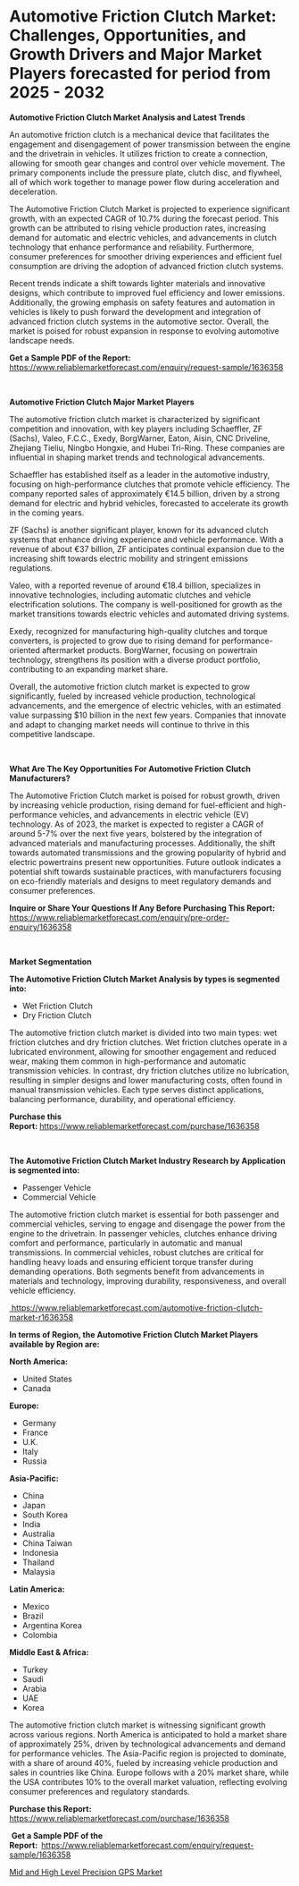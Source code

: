 <p><h1>Automotive Friction Clutch Market: Challenges, Opportunities, and Growth Drivers and Major Market Players forecasted for period from 2025 - 2032</h1></p><p><strong>Automotive Friction Clutch Market Analysis and Latest Trends</strong></p>
<p><p>An automotive friction clutch is a mechanical device that facilitates the engagement and disengagement of power transmission between the engine and the drivetrain in vehicles. It utilizes friction to create a connection, allowing for smooth gear changes and control over vehicle movement. The primary components include the pressure plate, clutch disc, and flywheel, all of which work together to manage power flow during acceleration and deceleration.</p><p>The Automotive Friction Clutch Market is projected to experience significant growth, with an expected CAGR of 10.7% during the forecast period. This growth can be attributed to rising vehicle production rates, increasing demand for automatic and electric vehicles, and advancements in clutch technology that enhance performance and reliability. Furthermore, consumer preferences for smoother driving experiences and efficient fuel consumption are driving the adoption of advanced friction clutch systems. </p><p>Recent trends indicate a shift towards lighter materials and innovative designs, which contribute to improved fuel efficiency and lower emissions. Additionally, the growing emphasis on safety features and automation in vehicles is likely to push forward the development and integration of advanced friction clutch systems in the automotive sector. Overall, the market is poised for robust expansion in response to evolving automotive landscape needs.</p></p>
<p><strong>Get a Sample PDF of the Report:&nbsp;</strong> <a href="https://www.reliablemarketforecast.com/enquiry/request-sample/1636358?utm_campaign=3386&utm_medium=2&utm_source=Github&utm_content=ia&utm_term=23032025&utm_id=automotive-friction-clutch">https://www.reliablemarketforecast.com/enquiry/request-sample/1636358</a></p>
<p>&nbsp;</p>
<p><strong>Automotive Friction Clutch Major Market Players</strong></p>
<p><p>The automotive friction clutch market is characterized by significant competition and innovation, with key players including Schaeffler, ZF (Sachs), Valeo, F.C.C., Exedy, BorgWarner, Eaton, Aisin, CNC Driveline, Zhejiang Tieliu, Ningbo Hongxie, and Hubei Tri-Ring. These companies are influential in shaping market trends and technological advancements.</p><p>Schaeffler has established itself as a leader in the automotive industry, focusing on high-performance clutches that promote vehicle efficiency. The company reported sales of approximately €14.5 billion, driven by a strong demand for electric and hybrid vehicles, forecasted to accelerate its growth in the coming years.</p><p>ZF (Sachs) is another significant player, known for its advanced clutch systems that enhance driving experience and vehicle performance. With a revenue of about €37 billion, ZF anticipates continual expansion due to the increasing shift towards electric mobility and stringent emissions regulations.</p><p>Valeo, with a reported revenue of around €18.4 billion, specializes in innovative technologies, including automatic clutches and vehicle electrification solutions. The company is well-positioned for growth as the market transitions towards electric vehicles and automated driving systems.</p><p>Exedy, recognized for manufacturing high-quality clutches and torque converters, is projected to grow due to rising demand for performance-oriented aftermarket products. BorgWarner, focusing on powertrain technology, strengthens its position with a diverse product portfolio, contributing to an expanding market share.</p><p>Overall, the automotive friction clutch market is expected to grow significantly, fueled by increased vehicle production, technological advancements, and the emergence of electric vehicles, with an estimated value surpassing $10 billion in the next few years. Companies that innovate and adapt to changing market needs will continue to thrive in this competitive landscape.</p></p>
<p>&nbsp;</p>
<p><strong>What Are The Key Opportunities For Automotive Friction Clutch Manufacturers?</strong></p>
<p><p>The Automotive Friction Clutch market is poised for robust growth, driven by increasing vehicle production, rising demand for fuel-efficient and high-performance vehicles, and advancements in electric vehicle (EV) technology. As of 2023, the market is expected to register a CAGR of around 5-7% over the next five years, bolstered by the integration of advanced materials and manufacturing processes. Additionally, the shift towards automated transmissions and the growing popularity of hybrid and electric powertrains present new opportunities. Future outlook indicates a potential shift towards sustainable practices, with manufacturers focusing on eco-friendly materials and designs to meet regulatory demands and consumer preferences.</p></p>
<p><strong>Inquire or Share Your Questions If Any Before Purchasing This Report:</strong> <a href="https://www.reliablemarketforecast.com/enquiry/pre-order-enquiry/1636358?utm_campaign=3386&utm_medium=2&utm_source=Github&utm_content=ia&utm_term=23032025&utm_id=automotive-friction-clutch">https://www.reliablemarketforecast.com/enquiry/pre-order-enquiry/1636358</a></p>
<p>&nbsp;</p>
<p><strong>Market Segmentation</strong></p>
<p><strong>The Automotive Friction Clutch Market Analysis by types is segmented into:</strong></p>
<p><ul><li>Wet Friction Clutch</li><li>Dry Friction Clutch</li></ul></p>
<p><p>The automotive friction clutch market is divided into two main types: wet friction clutches and dry friction clutches. Wet friction clutches operate in a lubricated environment, allowing for smoother engagement and reduced wear, making them common in high-performance and automatic transmission vehicles. In contrast, dry friction clutches utilize no lubrication, resulting in simpler designs and lower manufacturing costs, often found in manual transmission vehicles. Each type serves distinct applications, balancing performance, durability, and operational efficiency.</p></p>
<p><strong>Purchase this Report:&nbsp;</strong><a href="https://www.reliablemarketforecast.com/purchase/1636358?utm_campaign=3386&utm_medium=2&utm_source=Github&utm_content=ia&utm_term=23032025&utm_id=automotive-friction-clutch">https://www.reliablemarketforecast.com/purchase/1636358</a></p>
<p>&nbsp;</p>
<p><strong>The Automotive Friction Clutch Market Industry Research by Application is segmented into:</strong></p>
<p><ul><li>Passenger Vehicle</li><li>Commercial Vehicle</li></ul></p>
<p><p>The automotive friction clutch market is essential for both passenger and commercial vehicles, serving to engage and disengage the power from the engine to the drivetrain. In passenger vehicles, clutches enhance driving comfort and performance, particularly in automatic and manual transmissions. In commercial vehicles, robust clutches are critical for handling heavy loads and ensuring efficient torque transfer during demanding operations. Both segments benefit from advancements in materials and technology, improving durability, responsiveness, and overall vehicle efficiency.</p></p>
<p><a href="https://www.reliablemarketforecast.com/automotive-friction-clutch-market-r1636358?utm_campaign=3386&utm_medium=2&utm_source=Github&utm_content=ia&utm_term=23032025&utm_id=automotive-friction-clutch">&nbsp;https://www.reliablemarketforecast.com/automotive-friction-clutch-market-r1636358</a></p>
<p><strong>In terms of Region, the Automotive Friction Clutch Market Players available by Region are:</strong></p>
<p>
    <p> <strong> North America: </strong>
        <ul>
            <li>United States</li>
            <li>Canada</li>
        </ul>
        </p> 
    <p> <strong> Europe: </strong>
        <ul>
            <li>Germany</li>
            <li>France</li>
            <li>U.K.</li>
            <li>Italy</li>
            <li>Russia</li>
        </ul>
        </p> 
    <p> <strong> Asia-Pacific: </strong>
        <ul>
            <li>China</li>
            <li>Japan</li>
            <li>South Korea</li>
            <li>India</li>
            <li>Australia</li>
            <li>China Taiwan</li>
            <li>Indonesia</li>
            <li>Thailand</li>
            <li>Malaysia</li>
        </ul>
        </p> 
    <p> <strong> Latin America: </strong>
        <ul>
            <li>Mexico</li>
            <li>Brazil</li>
            <li>Argentina Korea</li>
            <li>Colombia</li>
        </ul>
        </p> 
    <p> <strong> Middle East & Africa: </strong>
        <ul>
            <li>Turkey</li>
            <li>Saudi</li>
            <li>Arabia</li>
            <li>UAE</li>
            <li>Korea</li>
        </ul>
    </p>
    </p>
<p><p>The automotive friction clutch market is witnessing significant growth across various regions. North America is anticipated to hold a market share of approximately 25%, driven by technological advancements and demand for performance vehicles. The Asia-Pacific region is projected to dominate, with a share of around 40%, fueled by increasing vehicle production and sales in countries like China. Europe follows with a 20% market share, while the USA contributes 10% to the overall market valuation, reflecting evolving consumer preferences and regulatory standards.</p></p>
<p><strong>Purchase this Report: </strong><a href="https://www.reliablemarketforecast.com/purchase/1636358?utm_campaign=3386&utm_medium=2&utm_source=Github&utm_content=ia&utm_term=23032025&utm_id=automotive-friction-clutch">https://www.reliablemarketforecast.com/purchase/1636358</a></p>
<p>&nbsp;<strong>Get a Sample PDF of the Report:&nbsp;&nbsp;</strong><a href="https://www.reliablemarketforecast.com/enquiry/request-sample/1636358?utm_campaign=3386&utm_medium=2&utm_source=Github&utm_content=ia&utm_term=23032025&utm_id=automotive-friction-clutch">https://www.reliablemarketforecast.com/enquiry/request-sample/1636358</a></p>
<p><strong></strong></p>
<p><p><a href="https://github.com/kukolkasimo5/Market-Research-Report-List-1/blob/main/mid-and-high-level-precision-gps-market.md?utm_campaign=3386&utm_medium=2&utm_source=Github&utm_content=ia&utm_term=23032025&utm_id=automotive-friction-clutch">Mid and High Level Precision GPS Market</a></p></p>